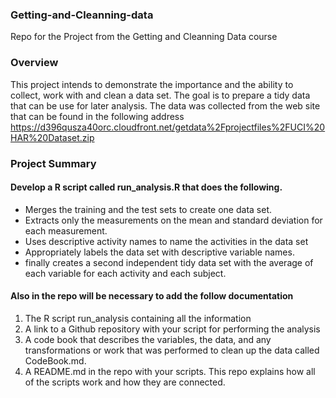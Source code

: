 ### Getting-and-Cleanning-data

 Repo for the Project from the Getting and Cleanning Data course

### Overview

This project intends to demonstrate the importance and the ability to collect, work with and clean a data set. The goal is to prepare a tidy data that can be use for later analysis. The data was collected from the web site that can be found in the following address https://d396qusza40orc.cloudfront.net/getdata%2Fprojectfiles%2FUCI%20HAR%20Dataset.zip
  
  
### Project Summary

#### Develop a R script called run_analysis.R that does the following. 

 - Merges the training and the test sets to create one data set.
 - Extracts only the measurements on the mean and standard deviation for each measurement. 
 - Uses descriptive activity names to name the activities in the data set
 - Appropriately labels the data set with descriptive variable names. 
 - finally creates a second independent tidy data set with the average of each variable for each activity and each subject.

#### Also in the repo will be necessary to add the follow documentation
 
  1) The R script run_analysis containing all the information 
  2) A link to a Github repository with your script for performing the analysis 
  3) A code book that describes the variables, the data, and any transformations or work that was performed to clean up the data called CodeBook.md. 
  4) A README.md in the repo with your scripts. This repo explains how all of the scripts work and how they are connected. 


